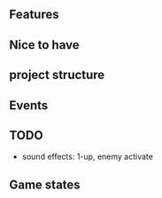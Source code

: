 ## Features

## Nice to have

## project structure

## Events

## TODO

* sound effects: 1-up, enemy activate

## Game states
